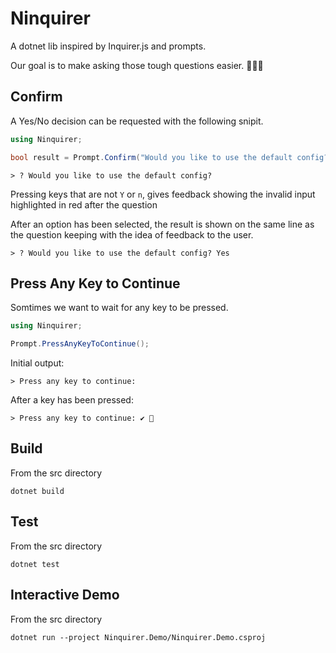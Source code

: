 # Ninquirer
A dotnet lib inspired by Inquirer.js and prompts.

Our goal is to make asking those tough questions easier. 🙋🙋‍♂️

## Confirm
A Yes/No decision can be requested with the following snipit.
```csharp
using Ninquirer;

bool result = Prompt.Confirm("Would you like to use the default config?");
```

```
> ? Would you like to use the default config?  
```

Pressing keys that are not `Y` or `n`, gives feedback showing the invalid input highlighted in red after the question

After an option has been selected, the result is shown on the same line as the question keeping with the idea of feedback to the user.
```
> ? Would you like to use the default config? Yes
```

## Press Any Key to Continue
Somtimes we want to wait for any key to be pressed.

```csharp
using Ninquirer;

Prompt.PressAnyKeyToContinue();
```

Initial output:
```
> Press any key to continue:
```

After a key has been pressed:
```
> Press any key to continue: ✔ 🎉
```

## Build
From the src directory
```
dotnet build
```

## Test
From the src directory
```
dotnet test
```

## Interactive Demo
From the src directory
```
dotnet run --project Ninquirer.Demo/Ninquirer.Demo.csproj
```
